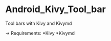 # Android_Kivy_Tool_bar
Tool bars with Kivy and Kivymd


-> Requirements:
      *Kivy
      *Kivymd
